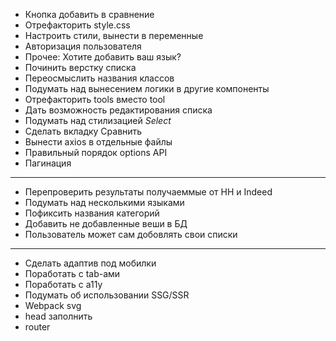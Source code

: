 - Кнопка добавить в сравнение
- Отрефакторить style.css
- Настроить стили, вынести в переменные
- Авторизация пользователя
- Прочее: Хотите добавить ваш язык?
- Починить верстку списка
- Переосмыслить названия классов
- Подумать над вынесением логики в другие компоненты
- Отрефакторить tools вместо tool
- Дать возможность редактирования списка
- Подумать над стилизацией _Select_
- Сделать вкладку Сравнить
- Вынести axios в отдельные файлы
- Правильный порядок options API
- Пагинация

---

- Перепроверить результаты получаеммые от HH и Indeed
- Подумать над несколькими языками
- Пофиксить названия категорий
- Добавить не добавленные веши в БД
- Пользователь может сам добовлять свои списки

---

- Сделать адаптив под мобилки
- Поработать с tab-ами
- Поработать с a11y
- Подумать об использовании SSG/SSR
- Webpack svg
- head заполнить
- router
